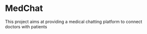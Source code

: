 # MedChat
This project aims at providing a medical chatting platform to connect doctors with patients
